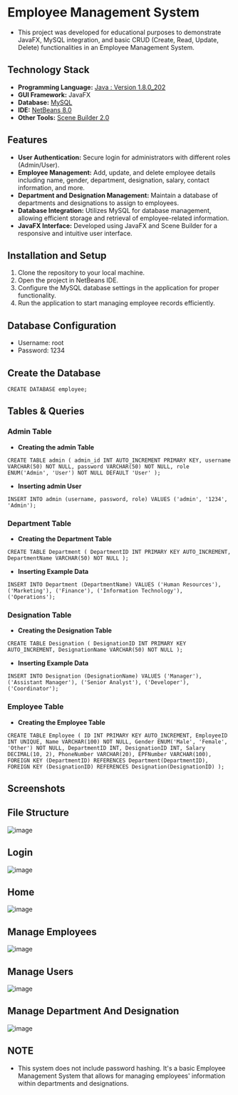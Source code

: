 

# Employee Management System
- This project was developed for educational purposes to demonstrate JavaFX, MySQL integration, and basic CRUD (Create, Read, Update, Delete) functionalities in an Employee Management System.


## Technology Stack
- **Programming Language:** [Java : Version 1.8.0_202 ](https://drive.google.com/file/d/1QerZhUeBnsGpoHyO77nfpUHhLI-kqeYe/view?usp=sharing)
- **GUI Framework:** JavaFX
- **Database:** [MySQL](https://sourceforge.net/projects/xampp/files/XAMPP%20Windows/8.0.30/xampp-windows-x64-8.0.30-0-VS16-installer.exe)
- **IDE:** [NetBeans 8.0](https://drive.google.com/file/d/19FqkmSH_GBqrPnXZ4sudnT-x2DlX0tbb/view?usp=sharing)
- **Other Tools:** [Scene Builder 2.0](https://drive.google.com/file/d/13Uh-Feaiz-PgzXTFW_EU0sxurS4tnNzQ/view?usp=sharing)


## Features
- **User Authentication:** Secure login for administrators with different roles (Admin/User).
- **Employee Management:** Add, update, and delete employee details including name, gender, department, designation, salary, contact information, and more.
- **Department and Designation Management:** Maintain a database of departments and designations to assign to employees.
- **Database Integration:** Utilizes MySQL for database management, allowing efficient storage and retrieval of employee-related information.
- **JavaFX Interface:** Developed using JavaFX and Scene Builder for a responsive and intuitive user interface.


## Installation and Setup
1. Clone the repository to your local machine.
2. Open the project in NetBeans IDE.
3. Configure the MySQL database settings in the application for proper functionality.
4. Run the application to start managing employee records efficiently.


## Database Configuration

- Username: root
- Password: 1234

## Create the Database

`CREATE DATABASE employee;`


## Tables & Queries

### Admin Table

- **Creating the admin Table**
  
`CREATE TABLE admin (
    admin_id INT AUTO_INCREMENT PRIMARY KEY,
    username VARCHAR(50) NOT NULL,
    password VARCHAR(50) NOT NULL,
    role ENUM('Admin', 'User') NOT NULL DEFAULT 'User'
);`

- **Inserting admin User**

`INSERT INTO admin (username, password, role) VALUES
('admin', '1234', 'Admin');`





### Department Table

- **Creating the Department Table**

`CREATE TABLE Department (
    DepartmentID INT PRIMARY KEY AUTO_INCREMENT,
    DepartmentName VARCHAR(50) NOT NULL
);`

- **Inserting Example Data**

`INSERT INTO Department (DepartmentName) VALUES
('Human Resources'),
('Marketing'),
('Finance'),
('Information Technology'),
('Operations');`





### Designation Table

- **Creating the Designation Table**

`CREATE TABLE Designation (
    DesignationID INT PRIMARY KEY AUTO_INCREMENT,
    DesignationName VARCHAR(50) NOT NULL
);`

- **Inserting Example Data**

`INSERT INTO Designation (DesignationName) VALUES
('Manager'),
('Assistant Manager'),
('Senior Analyst'),
('Developer'),
('Coordinator');`






### Employee Table

- **Creating the Employee Table**

`CREATE TABLE Employee (
    ID INT PRIMARY KEY AUTO_INCREMENT,
    EmployeeID INT UNIQUE,
    Name VARCHAR(100) NOT NULL,
    Gender ENUM('Male', 'Female', 'Other') NOT NULL,
    DepartmentID INT,
    DesignationID INT,
    Salary DECIMAL(10, 2),
    PhoneNumber VARCHAR(20),
    EPFNumber VARCHAR(100),
    FOREIGN KEY (DepartmentID) REFERENCES Department(DepartmentID),
    FOREIGN KEY (DesignationID) REFERENCES Designation(DesignationID)
);`




## Screenshots

## File Structure
![image](https://github.com/K4viyamato/employee-management-system/assets/113100464/b970db4c-5da6-4dc4-b82e-51553b3768d3)


## Login

![image](https://github.com/K4viyamato/employee-management-system/assets/113100464/a46c0f8e-525e-40c6-8dc5-b09a3b1020bb)

## Home

![image](https://github.com/K4viyamato/employee-management-system/assets/113100464/3ed52d9b-bc80-42b6-b0b9-1b3d5ba7e829)

## Manage Employees

![image](https://github.com/K4viyamato/employee-management-system/assets/113100464/52e8c78f-18cd-4e67-8e41-d0c6f534e98b)

## Manage Users

![image](https://github.com/K4viyamato/employee-management-system/assets/113100464/3a55d2af-a382-46f0-9362-a25bfe872577)

## Manage Department And Designation

![image](https://github.com/K4viyamato/employee-management-system/assets/113100464/5106bf6e-ebd8-4ea8-9f56-3e69d912ef3c)


## **NOTE**
- This system does not include password hashing. It's a basic Employee Management System that allows for managing employees' information within departments and designations.




